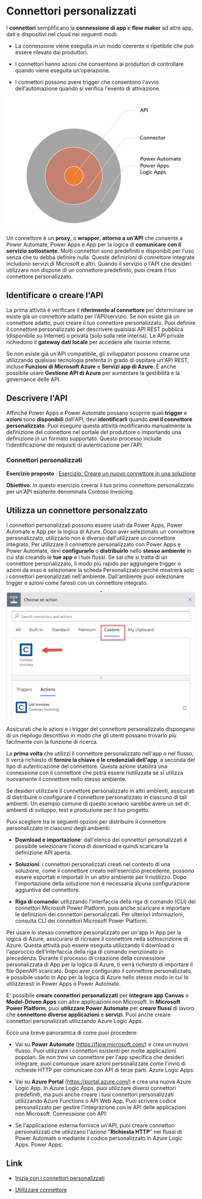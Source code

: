 # Connettori personalizzati

I **connettori** semplificano la **connessione di app** e **flow maker** ad altre app, dati e dispositivi nel cloud nei seguenti modi:

- La connessione viene eseguita in un modo coerente e ripetibile che può essere rilevato dai produttori.

- I connettori hanno azioni che consentono ai produttori di controllare quando viene eseguita un'operazione.

- I connettori possono avere trigger che consentono l'avvio dell'automazione quando si verifica l'evento di attivazione.

![Connector](/img/power-apps/target.png)

Un connettore è un **proxy**, o **wrapper**, **attorno a un'API** che consente a Power Automate, Power Apps e App per la logica di **comunicare con il servizio sottostante**. Molti connettori sono predefiniti e disponibili per l'uso senza che tu debba definire nulla. Queste definizioni di connettore integrate includono servizi di Microsoft e altri. Quando il servizio o l'API che desideri utilizzare non dispone di un connettore predefinito, puoi creare il tuo connettore personalizzato. 

## Identificare o creare l'API
La prima attività è verificare il **riferimento al connettore** per determinare se esiste già un connettore adatto per l'API/servizio. Se non esiste già un connettore adatto, puoi creare il tuo connettore personalizzato. Puoi definire il connettore personalizzato per descrivere qualsiasi API REST pubblica (disponibile su Internet) o privata (solo sulla rete interna). Le API private richiedono il **gateway dati locale** per accedere alle risorse interne.

Se non esiste già un'API compatibile, gli sviluppatori possono crearne una utilizzando qualsiasi tecnologia preferita in grado di ospitare un'API REST, incluse **Funzioni di Microsoft Azure** e **Servizi app di Azure**. È anche possibile usare **Gestione API di Azure** per aumentare la gestibilità e la governance delle API.

## Descrivere l'API
Affinché Power Apps e Power Automate possano scoprire quali **trigger** e **azioni** sono **disponibili** dall'API, devi **identificarli** quando **crei il connettore personalizzato**. Puoi eseguire questa attività modificando manualmente la definizione del connettore nel portale del produttore o importando una definizione in un formato supportato. Questo processo include l'identificazione dei requisiti di autenticazione per l'API.

### Connettori personalizzati

**Esercizio proposto** : [Esercizio: Creare un nuovo connettore in una soluzione](https://learn.microsoft.com/en-us/training/modules/get-started-custom-connector/4-build) 

**Obiettivo**: In questo esercizio creerai il tuo primo connettore personalizzato per un'API esistente denominata Contoso Invoicing.

## Utilizza un connettore personalzzato

I connettori personalizzati possono essere usati da Power Apps, Power Automate e App per la logica di Azure. Dopo aver selezionato un connettore personalizzato, utilizzarlo non è diverso dall'utilizzare un connettore integrato. Per utilizzare il connettore personalizzato con Power Apps e Power Automate, devi **configurarlo** o **distribuirlo** nello **stesso ambiente** in cui stai creando le **tue app** e i tuoi flussi. Se sai che si tratta di un connettore personalizzato, il modo più rapido per aggiungere trigger o azioni da esso è selezionare la scheda Personalizzato perché mostrerà solo i connettori personalizzati nell'ambiente. Dall'ambiente puoi selezionare trigger e azioni come faresti con un connettore integrato.

![Custom Action](/img/power-apps/custom-action.png)
 
Assicurati che le azioni e i trigger del connettore personalizzato dispongano di un riepilogo descrittivo in modo che gli utenti possano trovarlo più facilmente con la funzione di ricerca.

La **prima volta** che utilizzi il connettore personalizzato nell'app o nel flusso, ti verrà richiesto di **fornire la chiave o le credenziali dell'app**, a seconda del tipo di autenticazione del connettore. Questa azione stabilirà una connessione con il connettore che potrà essere riutilizzata se si utilizza nuovamente il connettore nello stesso ambiente.

Se desideri utilizzare il connettore personalizzato in altri ambienti, assicurati di distribuire o configurare il connettore personalizzato in ciascuno di tali ambienti. Un esempio comune di questo scenario sarebbe avere un set di ambienti di sviluppo, test e produzione per il tuo progetto.

Puoi scegliere tra le seguenti opzioni per distribuire il connettore personalizzato in ciascuno degli ambienti:

- **Download e importazione**: dall'elenco dei connettori personalizzati è possibile selezionare l'icona di download e quindi scaricare la definizione API aperta.

- **Soluzioni**: i connettori personalizzati creati nel contesto di una soluzione, come il connettore creato nell'esercizio precedente, possono essere esportati e importati in un altro ambiente per il riutilizzo. Dopo l'importazione della soluzione non è necessaria alcuna configurazione aggiuntiva del connettore. 

- **Riga di comando**: utilizzando l'interfaccia della riga di comando (CLI) dei connettori Microsoft Power Platform, puoi anche scaricare e importare le definizioni dei connettori personalizzati. Per ulteriori informazioni, consulta CLI dei connettori Microsoft Power Platform.

Per usare lo stesso connettore personalizzato per un'app in App per la logica di Azure, assicurarsi di ricreare il connettore nella sottoscrizione di Azure. Questa attività può essere eseguita utilizzando il download o l'approccio dell'interfaccia della riga di comando menzionato in precedenza. Durante il processo di creazione della connessione personalizzata di App per la logica di Azure, ti verrà richiesto di importare il file OpenAPI scaricato. Dopo aver configurato il connettore personalizzato, è possibile usarlo in App per la logica di Azure nello stesso modo in cui lo utilizzeresti in Power Apps o Power Automate.

E' possibile **creare connettori personalizzati** per **integrare app Canvas** o **Model-Driven Apps** con altre applicazioni non Microsoft. In **Microsoft Power Platform**, puoi **utilizzare Power Automate** per **creare flussi** di lavoro che **connettono diverse applicazioni** e **servizi**. Puoi anche creare connettori personalizzati utilizzando Azure Logic Apps.

Ecco una breve panoramica di come puoi procedere:

- Vai su **Power Automate** (https://flow.microsoft.com/) e crea un nuovo flusso.
Puoi utilizzare i connettori esistenti per molte applicazioni popolari.
Se non trovi un connettore per l'app specifica che desideri integrare, puoi comunque usare azioni personalizzate come l'invio di richieste HTTP per comunicare con API di terze parti.
Azure Logic Apps:

- Vai su **Azure Portal** (https://portal.azure.com/) e crea una nuova Azure Logic App.
In Azure Logic Apps, puoi utilizzare diversi connettori predefiniti, ma puoi anche creare i tuoi connettori personalizzati utilizzando Azure Functions o API Web App.
Puoi scrivere codice personalizzato per gestire l'integrazione con le API delle applicazioni non Microsoft.
Connessione con API:

- Se l'applicazione esterna fornisce un'API, puoi creare connettori personalizzati che utilizzano l'azione "**Richiesta HTTP**" nei flussi di Power Automate o mediante il codice personalizzato in Azure Logic Apps.
Power Apps:


## Link

- [Inizia con i connettori personalizzati](https://learn.microsoft.com/en-us/training/modules/get-started-custom-connector/1-introduction)

- [Utilizzare connettore](https://learn.microsoft.com/en-us/training/modules/get-started-custom-connector/5-use)


